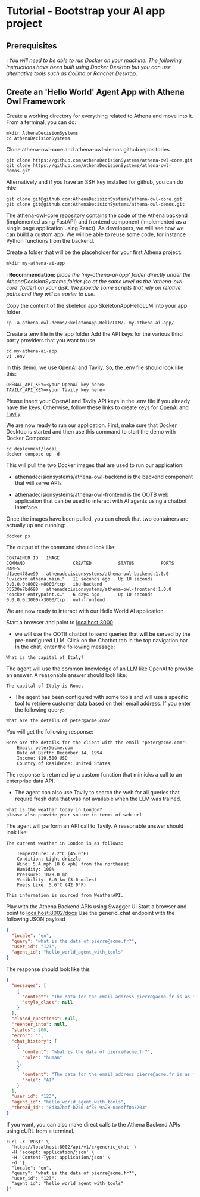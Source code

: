 # Tutorial - Bootstrap your AI app project

## Prerequisites
:information_source: *You will need to be able to run Docker on your machine. The following instructions have been built using Docker Desktop but you can use alternative tools such as Colima or Rancher Desktop.*

## Create an 'Hello World' Agent App with Athena Owl Framework

Create a working directory for everything related to Athena and move into it. From a terminal, you can do:
```
mkdir AthenaDecisionSystems
cd AthenaDecisionSystems
```

Clone athena-owl-core and athena-owl-demos github repositories
```
git clone https://github.com/AthenaDecisionSystems/athena-owl-core.git
git clone https://github.com/AthenaDecisionSystems/athena-owl-demos.git
```
Alternatively and if you have an SSH key installed for github, you can do this:
```
git clone git@github.com:AthenaDecisionSystems/athena-owl-core.git 
git clone git@github.com:AthenaDecisionSystems/athena-owl-demos.git
```
The athena-owl-core repository contains the code of the Athena backend (implemented using FastAPI) and frontend component (implemented as a single page application using React). As developers, we will see how we can build a custom app. We will be able to reuse some code, for instance Python functions from the backend.

Create a folder that will be the placeholder for your first Athena project: 
```
mkdir my-athena-ai-app
```
:information_source: **Recommendation:** *place the 'my-athena-ai-app' folder directly under the AthenaDecisionSystems folder (so at the same level as the 'athena-owl-core' folder) on your disk. We provide some scripts that rely on relative paths and they will be easier to use.*

Copy the content of the skeleton app SkeletonAppHelloLLM into your app folder

```
cp -a athena-owl-demos/SkeletonApp-HelloLLM/. my-athena-ai-app/
```

Create a .env file in the app folder
Add the API keys for the various third party providers that you want to use. 
```
cd my-athena-ai-app
vi .env
```

In this demo, we use OpenAI and Tavily. So, the .env file should look like this:
```
OPENAI_API_KEY=<your OpenAI key here>
TAVILY_API_KEY=<your Tavily key here>
```
Please insert your OpenAI and Tavily API keys in the .env file if you already have the keys. 
Otherwise, follow these links to create keys for <a href="https://platform.openai.com/docs/quickstart" target="_blank">OpenAI</a> and <a href="https://app.tavily.com/" target="_blank">Tavily</a>

We are now ready to run our application. First, make sure that Docker Desktop is started and then use this command to start the demo with Docker Compose:
```
cd deployment/local
docker compose up -d
```

This will pull the two Docker images that are used to run our application:

- athenadecisionsystems/athena-owl-backend is the backend component that will serve APIs

- athenadecisionsystems/athena-owl-frontend is the OOTB web application that can be used to interact with AI agents using a chatbot interface.

Once the images have been pulled, you can check that two containers are actually up and running:
```
docker ps
```
The output of the command should look like: 
``` { .text .no-copy }
CONTAINER ID   IMAGE                                             COMMAND                  CREATED          STATUS          PORTS                    NAMES
d1bee478ae99   athenadecisionsystems/athena-owl-backend:1.0.0    "uvicorn athena.main…"   11 seconds ago   Up 10 seconds   0.0.0.0:8002->8000/tcp   ibu-backend
35530e7bd690   athenadecisionsystems/athena-owl-frontend:1.0.0   "docker-entrypoint.s…"   6 days ago       Up 10 seconds   0.0.0.0:3000->3000/tcp   owl-frontend
```

We are now ready to interact with our Hello World AI application.

Start a browser and point to <a href="http://localhost:3000" target="_blank">localhost:3000</a>

- we will use the OOTB chatbot to send queries that will be served by the pre-configured LLM. Click on the Chatbot tab in the top navigation bar. In the chat, enter the following message:
```
What is the capital of Italy?
```
The agent will use the common knowledge of an LLM like OpenAI to provide an answer. A reasonable answer should look like:
``` { .text .no-copy }
The capital of Italy is Rome.

```

- The agent has been configured with some tools and will use a specific tool to retrieve customer data based on their email address. If you enter the following query:
```
What are the details of peter@acme.com?
```
You will get the following response:
``` { .text .no-copy }
Here are the details for the client with the email "peter@acme.com":
    Email: peter@acme.com
    Date of Birth: December 14, 1994
    Income: $19,500 USD
    Country of Residence: United States
```
The response is returned by a custom function that mimicks a call to an enterprise data API.

- The agent can also use Tavily to search the web for all queries that require fresh data that was not available when the LLM was trained.
```
what is the weather today in London? 
please also provide your source in terms of web url
```
The agent will perform an API call to Tavily. A reasonable answer should look like:
``` { .text .no-copy }
The current weather in London is as follows:

    Temperature: 7.2°C (45.0°F)
    Condition: Light drizzle
    Wind: 5.4 mph (8.6 kph) from the northeast
    Humidity: 100%
    Pressure: 1029.0 mb
    Visibility: 6.0 km (3.0 miles)
    Feels Like: 5.6°C (42.0°F)

This information is sourced from WeatherAPI.
```

Play with the Athena Backend APIs using Swagger UI
Start a browser and point to <a href="http://localhost:8002/docs" target="_blank">localhost:8002/docs</a>
Use the generic_chat endpoint with the following JSON payload
``` json
{
  "locale": "en",
  "query": "what is the data of pierre@acme.fr?",
  "user_id": "123",
  "agent_id": "hello_world_agent_with_tools"
}
```
The response should look like this
``` json
{
  "messages": [
    {
      "content": "The data for the email address pierre@acme.fr is as follows:\n\n- **Date of Birth**: December 14, 1994\n- **Income**: 19,500 EUR\n- **Country of Residence**: France",
      "style_class": null
    }
  ],
  "closed_questions": null,
  "reenter_into": null,
  "status": 200,
  "error": "",
  "chat_history": [
    {
      "content": "what is the data of pierre@acme.fr?",
      "role": "human"
    },
    {
      "content": "The data for the email address pierre@acme.fr is as follows:\n\n- **Date of Birth**: December 14, 1994\n- **Income**: 19,500 EUR\n- **Country of Residence**: France",
      "role": "AI"
    }
  ],
  "user_id": "123",
  "agent_id": "hello_world_agent_with_tools",
  "thread_id": "8d3a7baf-b266-4f35-9a28-04edff0a5703"
}
```

If you want, you can also make direct calls to the Athena Backend APIs using cURL from a terminal.
```
curl -X 'POST' \
  'http://localhost:8002/api/v1/c/generic_chat' \
  -H 'accept: application/json' \
  -H 'Content-Type: application/json' \
  -d '{
  "locale": "en",
  "query": "what is the data of pierre@acme.fr?",
  "user_id": "123",
  "agent_id": "hello_world_agent_with_tools"
}'
```

